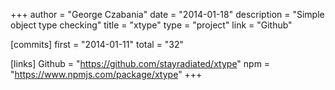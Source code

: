 +++
author = "George Czabania"
date = "2014-01-18"
description = "Simple object type checking"
title = "xtype"
type = "project"
link = "Github"

[commits]
  first = "2014-01-11"
  total = "32"

[links]
  Github = "https://github.com/stayradiated/xtype"
  npm = "https://www.npmjs.com/package/xtype"
+++

